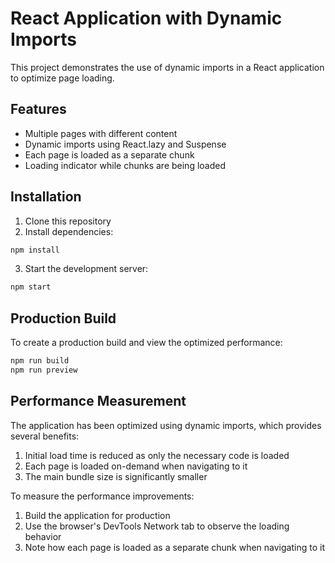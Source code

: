 # React Application with Dynamic Imports

This project demonstrates the use of dynamic imports in a React application to optimize page loading.

## Features

- Multiple pages with different content
- Dynamic imports using React.lazy and Suspense
- Each page is loaded as a separate chunk
- Loading indicator while chunks are being loaded

## Installation

1. Clone this repository
2. Install dependencies:

```bash
npm install
```

3. Start the development server:

```bash
npm start
```

## Production Build

To create a production build and view the optimized performance:

```bash
npm run build
npm run preview
```

## Performance Measurement

The application has been optimized using dynamic imports, which provides several benefits:

1. Initial load time is reduced as only the necessary code is loaded
2. Each page is loaded on-demand when navigating to it
3. The main bundle size is significantly smaller

To measure the performance improvements:

1. Build the application for production
2. Use the browser's DevTools Network tab to observe the loading behavior
3. Note how each page is loaded as a separate chunk when navigating to it 